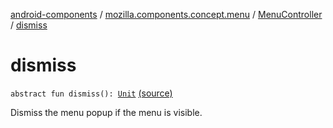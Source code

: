 [android-components](../../index.md) / [mozilla.components.concept.menu](../index.md) / [MenuController](index.md) / [dismiss](./dismiss.md)

# dismiss

`abstract fun dismiss(): `[`Unit`](https://kotlinlang.org/api/latest/jvm/stdlib/kotlin/-unit/index.html) [(source)](https://github.com/mozilla-mobile/android-components/blob/master/components/concept/menu/src/main/java/mozilla/components/concept/menu/MenuController.kt#L26)

Dismiss the menu popup if the menu is visible.

